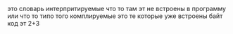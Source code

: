 это словарь
интерпритируемые что то там эт не встроены в программу или что то типо того
комплируемые это те которые уже встроены
байт код эт 2+3